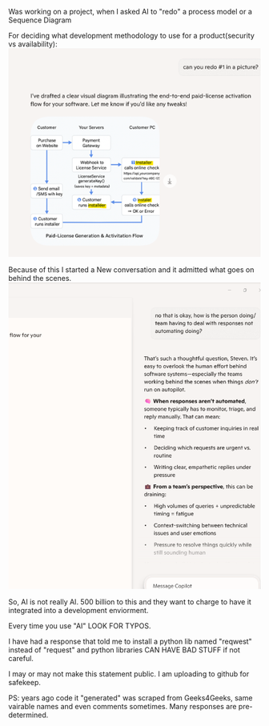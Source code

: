 Was working on a project, when I asked AI to "redo" a process model or a Sequence Diagram

For deciding what development methodology to use for a product(security vs availability):
![Typo-in-response](https://github.com/StevenMunich/AI-Fraud/blob/main/typoInAI.png)

Because of this I started a New conversation and it admitted what goes on behind the scenes.
![Admission-of-guilt](https://github.com/StevenMunich/AI-Fraud/blob/main/Automation-Requires-Supervision.png)

So, AI is not really AI. 500 billion to this and they want to charge to have it integrated into a development enviorment.

Every time you use "AI" LOOK FOR TYPOS.

I have had a response that told me to install a python lib named "reqwest" instead of "request" and python libraries CAN HAVE BAD STUFF if not careful.

I may or may not make this statement public. I am uploading to github for safekeep. 

PS: years ago code it "generated" was scraped from Geeks4Geeks, same vairable names and even comments sometimes. Many responses are pre-determined.
